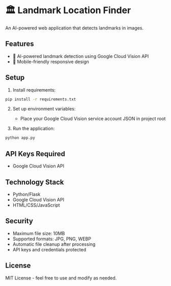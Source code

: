 # 🏛️ Landmark Location Finder

An AI-powered web application that detects landmarks in images.

## Features

- 🤖 AI-powered landmark detection using Google Cloud Vision API
- 📱 Mobile-friendly responsive design

## Setup

1. Install requirements:
```bash
pip install -r requirements.txt
```

2. Set up environment variables:
   - Place your Google Cloud Vision service account JSON in project root

3. Run the application:
```bash
python app.py
```

## API Keys Required

- Google Cloud Vision API

## Technology Stack

- Python/Flask
- Google Cloud Vision API
- HTML/CSS/JavaScript

## Security

- Maximum file size: 10MB
- Supported formats: JPG, PNG, WEBP
- Automatic file cleanup after processing
- API keys and credentials protected

## License

MIT License - feel free to use and modify as needed.
